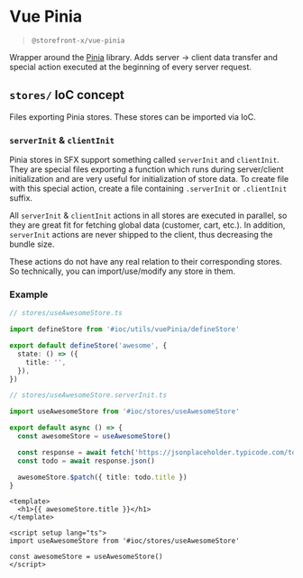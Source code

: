 # Vue Pinia

> `@storefront-x/vue-pinia`

Wrapper around the [Pinia](https://pinia.vuejs.org) library. Adds server -> client data transfer and special action executed at the beginning of every server request.

## `stores/` IoC concept

Files exporting Pinia stores. These stores can be imported via IoC.

### `serverInit` & `clientInit`

Pinia stores in SFX support something called `serverInit` and `clientInit`. They are special files exporting a function which runs during server/client initialization and are very useful for initialization of store data. To create file with this special action, create a file containing `.serverInit` or `.clientInit` suffix.

All `serverInit` & `clientInit` actions in all stores are executed in parallel, so they are great fit for fetching global data (customer, cart, etc.). In addition, `serverInit` actions are never shipped to the client, thus decreasing the bundle size.

These actions do not have any real relation to their corresponding stores. So technically, you can import/use/modify any store in them.

### Example

```ts
// stores/useAwesomeStore.ts

import defineStore from '#ioc/utils/vuePinia/defineStore'

export default defineStore('awesome', {
  state: () => ({
    title: '',
  }),
})
```

```ts
// stores/useAwesomeStore.serverInit.ts

import useAwesomeStore from '#ioc/stores/useAwesomeStore'

export default async () => {
  const awesomeStore = useAwesomeStore()

  const response = await fetch('https://jsonplaceholder.typicode.com/todos/1')
  const todo = await response.json()

  awesomeStore.$patch({ title: todo.title })
}
```

```vue
<template>
  <h1>{{ awesomeStore.title }}</h1>
</template>

<script setup lang="ts">
import useAwesomeStore from '#ioc/stores/useAwesomeStore'

const awesomeStore = useAwesomeStore()
</script>
```
